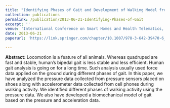```yaml
---
title: "Identifying Phases of Gait and Development of Walking Model from Pressure and Accelerometer Data and It’s Ramifications in Elderly Walking"
collection: publications
permalink: /publication/2013-06-21-Identifying-Phases-of-Gait
excerpt: ''
venue: 'International Conference on Smart Homes and Health Telematics, ICOST 2013'
date: 2013-06-21
paperurl: 'https://link.springer.com/chapter/10.1007/978-3-642-39470-6_35'

---
```


**Abstract:** Locomotion is a feature of all animals. Whereas quadruped are fast and stable, human’s bipedal gait is less stable and less efficient. Human gait analysis is going on for a long time. Such analysis usually used force data applied on the ground during different phases of gait. In this paper, we have analyzed the pressure data collected from pressure sensors placed on shoes along with accelerometer data collected from cell phones during walking activity. We identified different phases of walking activity using the pressure data. We also have developed a biomechanical model of gait based on the pressure and acceleration data.

 <!-- [Download paper here](http://ferdaus.github.io/files/RACS13-Affect_Best_paper.pdf)  --> 